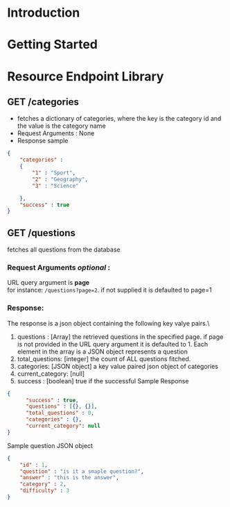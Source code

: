 # Introduction

# Getting Started

# Resource Endpoint Library

## GET /categories
- fetches a dictionary of categories, where the key is the category id  and the value is the category name
- Request Arguments : None
- Response sample

```json
{
    "categories" : 
    {
        "1" : "Sport",
        "2" : "Geography",
        "3" : "Science"

    },
    "success" : true
}
```
## GET /questions
fetches all questions from the database
### Request Arguments _optional_ : 
URL query argument is __page__\
for instance: ```/questions?page=2```. if not supplied it is defaulted to page=1
### Response: 
The response is a json object containing the following key valye pairs.\
1. questions : [Array] the retrieved questions in the specified page. if page is not provided in the URL query argument it is defaulted to 1. Each element in the array is a JSON object represents a question
2. total_questions: [integer] the count of ALL questions fitched.
3. categories: [JSON object] a key value paired json object of categories 
4. current_category: [null]
5. success : [boolean] true if the successful
Sample Response
```json
{
      "success" : true,
      "questions" : [{}, {}],
      "total_questions" : 0,
      "categories" : {},
      "current_category": null
}

```
Sample question JSON object
```json
{
    "id" : 1,
    "question" : "is it a smaple question?",
    "answer" : "this is the answer",
    "category" : 2,
    "difficulty" : 3
}
```